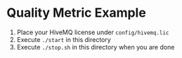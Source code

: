 # Quality Metric Example

1. Place your HiveMQ license under `config/hivemq.lic`
2. Execute `./start` in this directory
3. Execute `./stop.sh` in this directory when you are done